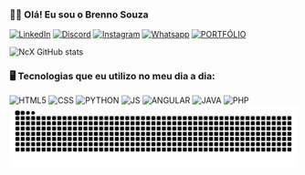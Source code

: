 ### 🖐🏻 Olá! Eu sou o Brenno Souza

[![LinkedIn](https://img.shields.io/badge/LinkedIn-0077B5?style=for-the-badge&logo=linkedin&logoColor=white)](https://www.linkedin.com/in/bhstech/)
[![Discord](https://img.shields.io/badge/Discord-7289DA?style=for-the-badge&logo=discord&logoColor=white)](https://discord.gg/5MBTQFxqwK)
[![Instagram](https://img.shields.io/badge/Instagram-E4405F?style=for-the-badge&logo=instagram&logoColor=white)](https://www.instagram.com/souza.bm)
[![Whatsapp](https://img.shields.io/badge/WhatsApp-25D366?style=for-the-badge&logo=whatsapp&logoColor=white)](https://wa.me/+55081998139704)
[![PORTFÓLIO](https://img.shields.io/badge/website-000000?style=for-the-badge&logo=About.me&logoColor=white)](https://ncx-tech.github.io/Portfolio-NcX/)

![NcX GitHub stats](https://github-readme-stats.vercel.app/api?username=NcX-Tech&show_icons=true&theme=dracula)

### 🖥️ Tecnologias que eu utilizo no meu dia a dia:

<div style="display: inline_block">
    <img align= 'center' alt="HTML5" src="https://img.shields.io/badge/HTML5-E34F26?style=for-the-badge&logo=html5&logoColor=white">
    <img align= 'center' alt="CSS" src="https://img.shields.io/badge/CSS3-1572B6?style=for-the-badge&logo=css3&logoColor=white">
    <img align= 'center' alt="PYTHON" src="https://img.shields.io/badge/Python-14354C?style=for-the-badge&logo=python&logoColor=white">
    <img align= 'center' alt="JS" src="https://img.shields.io/badge/JavaScript-F7DF1E?style=for-the-badge&logo=javascript&logoColor=black">
    <img align= 'center' alt="ANGULAR" src="https://img.shields.io/badge/Angular-DD0031?style=for-the-badge&logo=angular&logoColor=white">
    <img align= 'center' alt="JAVA" src="https://img.shields.io/badge/Java-ED8B00?style=for-the-badge&logo=openjdk&logoColor=white">
    <img align= 'center' alt="PHP" src="https://img.shields.io/badge/PHP-777BB4?style=for-the-badge&logo=php&logoColor=white">
    <img align= 'center' alt="" src="">
    <img align= 'center' alt="" src="">
    <img align= 'center' alt="" src="">
</div>

<picture>
  <source media="(prefers-color-scheme: dark)" srcset="https://raw.githubusercontent.com/barbaraluizaoliveira/barbaraluizaoliveira/output/github-contribution-grid-snake-dark.svg">
  <source media="(prefers-color-scheme: light)" srcset="https://raw.githubusercontent.com/barbaraluizaoliveira/barbaraluizaoliveira/output/github-contribution-grid-snake.svg">
  <img alt="github contribution grid snake animation" src="https://raw.githubusercontent.com/barbaraluizaoliveira/barbaraluizaoliveira/output/github-contribution-grid-snake.svg">
</picture>
